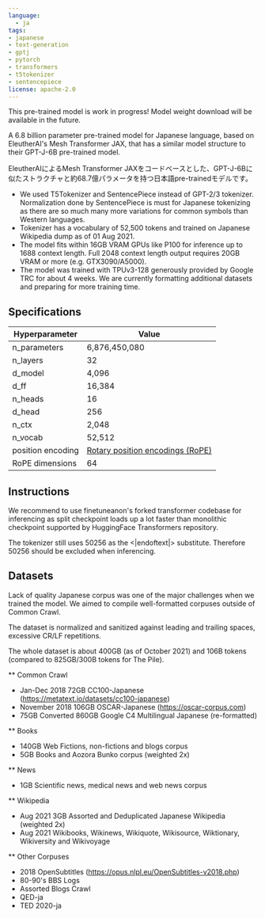 ```yaml
---
language: 
  - ja
tags:
- japanese
- text-generation
- gptj
- pytorch
- transformers
- t5tokenizer
- sentencepiece
license: apache-2.0
---
```


This pre-trained model is work in progress! Model weight download will be available in the future.

A 6.8 billion parameter pre-trained model for Japanese language, based on EleutherAI's Mesh Transformer JAX, that has a similar model structure to their GPT-J-6B pre-trained model.

EleutherAIによるMesh Transformer JAXをコードベースとした、GPT-J-6Bに似たストラクチャと約68.7億パラメータを持つ日本語pre-trainedモデルです。

- We used T5Tokenizer and SentencePiece instead of GPT-2/3 tokenizer. Normalization done by SentencePiece is must for Japanese tokenizing as there are so much many more variations for common symbols than Western languages.
- Tokenizer has a vocabulary of 52,500 tokens and trained on Japanese Wikipedia dump as of 01 Aug 2021.
- The model fits within 16GB VRAM GPUs like P100 for inference up to 1688 context length. Full 2048 context length output requires 20GB VRAM or more (e.g. GTX3090/A5000).
- The model was trained with TPUv3-128 generously provided by Google TRC for about 4 weeks. We are currently formatting additional datasets and preparing for more training time.

## Specifications

| Hyperparameter    | Value  |
|-------------------|--------|
| n_parameters      | 6,876,450,080 |
| n_layers          | 32 |
| d_model           | 4,096  |
| d_ff              | 16,384 |
| n_heads           | 16     |
| d_head            | 256    |
| n_ctx             | 2,048  |
| n_vocab           | 52,512 |
| position encoding | [Rotary position encodings (RoPE)](https://arxiv.org/abs/2104.09864) |
| RoPE dimensions   | 64 |

## Instructions

We recommend to use finetuneanon's forked transformer codebase for inferencing as split checkpoint loads up a lot faster than monolithic checkpoint supported by HuggingFace Transformers repository.

The tokenizer still uses 50256 as the <|endoftext|> substitute. Therefore 50256 should be excluded when inferencing.

## Datasets

Lack of quality Japanese corpus was one of the major challenges when we trained the model. We aimed to compile well-formatted corpuses outside of Common Crawl.

The dataset is normalized and sanitized against leading and trailing spaces, excessive CR/LF repetitions.

The whole dataset is about 400GB (as of October 2021) and 106B tokens (compared to 825GB/300B tokens for The Pile).

** Common Crawl
- Jan-Dec 2018 72GB CC100-Japanese (https://metatext.io/datasets/cc100-japanese)
- November 2018 106GB OSCAR-Japanese (https://oscar-corpus.com)
- 75GB Converted 860GB Google C4 Multilingual Japanese (re-formatted)

** Books
- 140GB Web Fictions, non-fictions and blogs corpus
- 5GB Books and Aozora Bunko corpus (weighted 2x)

** News
- 1GB Scientific news, medical news and web news corpus

** Wikipedia
- Aug 2021 3GB Assorted and Deduplicated Japanese Wikipedia (weighted 2x)
- Aug 2021 Wikibooks, Wikinews, Wikiquote, Wikisource, Wiktionary, Wikiversity and Wikivoyage

** Other Corpuses
- 2018 OpenSubtitles (https://opus.nlpl.eu/OpenSubtitles-v2018.php)
- 80-90's BBS Logs
- Assorted Blogs Crawl
- QED-ja
- TED 2020-ja